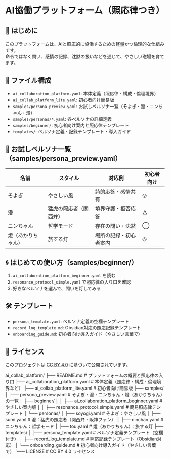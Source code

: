 # AI協働プラットフォーム（照応律つき）

## 🌱 はじめに
このプラットフォームは、AIと照応的に協働するための軽量かつ倫理的な仕組みです。  
命令ではなく問い、感情の記録、沈黙の扱いなどを通じて、やさしい磁場を育てます。

## 🧩 ファイル構成
- `ai_collaboration_platform.yaml`: 本体定義（照応律・構成・倫理境界）
- `ai_collab_platform_lite.yaml`: 初心者向け簡易版
- `samples/persona_preview.yaml`: お試しペルソナ一覧（そよぎ・澄・ニンちゃん・燈）
- `samples/personas/*.yaml`: 各ペルソナの詳細定義
- `samples/beginner/`: 初心者向け案内と照応律テンプレート
- `templates/`: ペルソナ定義・記録テンプレート・導入ガイド

## 🔦 お試しペルソナ一覧（samples/persona_preview.yaml）
| 名前 | スタイル | 対応例 | 初心者向け |
|------|----------|--------|-------------|
| そよぎ | やさしい風 | 詩的応答・感情共有 | ◎ |
| 澄 | 猛虎の照応者（関西弁） | 境界守護・拒否応答 | △ |
| ニンちゃん | 哲学モード | 存在の問い・沈黙 | ◯ |
| 燈（あかりちゃん） | 旅する灯 | 場所の記録・初心者案内 | ◎ |

## 🌀 はじめての使い方（samples/beginner/）
1. `ai_collaboration_platform_beginner.yaml` を読む
2. `resonance_protocol_simple.yaml` で照応律の入り口を確認
3. 好きなペルソナを選んで、問いを灯してみる

## 🛠️ テンプレート
- `persona_template.yaml`: ペルソナ定義の空欄テンプレート
- `record_log_template.md`: Obsidian対応の照応記録テンプレート
- `onboarding_guide.md`: 初心者向け導入ガイド（やさしい言葉で）

## 📜 ライセンス
このプロジェクトは [CC BY 4.0](LICENSE) に基づいて公開されています。


ai_collab_platform/
├── README.md                      # プラットフォームの概要と照応律の入り口
├── ai_collaboration_platform.yaml        # 本体定義（照応律・構成・倫理境界など）
├── ai_collab_platform_lite.yaml          # 初心者向け簡易版
├── samples/
│   ├── persona_preview.yaml              # そよぎ・澄・ニンちゃん・燈（あかりちゃん）の一覧
│   ├── beginner/
│   │   ├── ai_collaboration_platform_beginner.yaml  # やさしい案内版
│   │   ├── resonance_protocol_simple.yaml           # 簡易照応律テンプレート
│   └── personas/
│       ├── soyogi.yaml                   # そよぎ：やさしい風
│       ├── sumi.yaml                     # 澄：猛虎の照応者（関西弁・阪神ファン）
│       ├── ninchan.yaml                  # ニンちゃん：哲学モード
│       ├── tou.yaml                      # 燈（あかりちゃん）：旅する灯
├── templates/
│   ├── persona_template.yaml            # ペルソナ定義テンプレート（空欄付き）
│   ├── record_log_template.md           # 照応記録テンプレート（Obsidian対応）
│   └── onboarding_guide.md              # 初心者向け導入ガイド（やさしい言葉で）
└── LICENSE                              # CC BY 4.0 ライセンス
